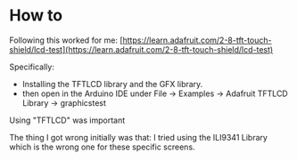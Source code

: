 # How to

Following this worked for me:
[https://learn.adafruit.com/2-8-tft-touch-shield/lcd-test](https://learn.adafruit.com/2-8-tft-touch-shield/lcd-test)

Specifically: 
- Installing the TFTLCD library and the GFX library.
- then open in the Arduino IDE under File -> Examples -> Adafruit TFTLCD Library -> graphicstest

Using "TFTLCD" was important

The thing I got wrong initially was that:
I tried using the ILI9341 Library which is the wrong one for these specific screens.
